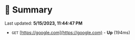 # 📖 Summary
Last updated: **5/15/2023, 11:44:47 PM**

- `GET` [https://google.com](https://google.com) - **Up** (194ms)
